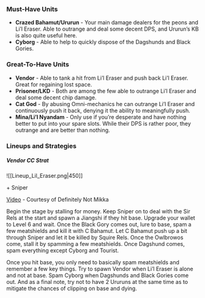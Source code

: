 
### Must-Have Units
- **Crazed Bahamut/Ururun** - Your main damage dealers for the peons and Li’l Eraser. Able to outrange and deal some decent DPS, and Ururun’s KB is also quite useful here. 
- **Cyborg** - Able to help to quickly dispose of the Dagshunds and Black Gories. 

### Great-To-Have Units
- **Vendor** - Able to tank a hit from Li’l Eraser and push back Li’l Eraser. Great for regaining lost space. 
- **Prisoner/LKD** - Both are among the few able to outrange Li’l Eraser and deal some decent chip damage. 
- **Cat God** - By abusing Omni-mechanics he can outrange Li’l Eraser and continuously push it back, denying it the ability to meaningfully push. 
- **Mina/Li’l Nyandam** - Only use if you’re desperate and have nothing better to put into your spare slots. While their DPS is rather poor, they outrange and are better than nothing.
 
### Lineups and Strategies 
##### Vendor CC Strat
![[Lineup_Lil_Eraser.png|450]]

\+ Sniper 

[Video](https://youtu.be/tSJt_xFrxps) - Courtesy of Definitely Not Mikka

Begin the stage by stalling for money. Keep Sniper on to deal with the Sir Rels at the start and spawn a Jiangshi if they hit base. Upgrade your wallet to Level 6 and wait. Once the Black Gory comes out, lure to base, spam a few meatshields and kill it with C Bahamut. Let C Bahamut push up a bit through Sniper and let it be killed by Squire Rels. Once the Owlbrowos come, stall it by spamming a few meatshields. Once Dagshund comes, spam everything except Cyborg and Tourist.

Once you hit base, you only need to basically spam meatshields and remember a few key things. Try to spawn Vendor when Li’l Eraser is alone and not at base. Spam Cyborg when Dagshunds and Black Gories come out. And as a final note, try not to have 2 Ururuns at the same time as to mitigate the chances of clipping on base and dying.
